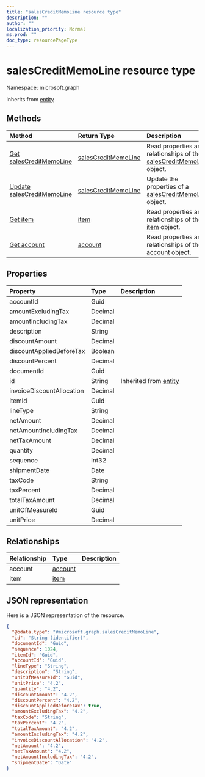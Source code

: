 ```yaml
---
title: "salesCreditMemoLine resource type"
description: ""
author: ""
localization_priority: Normal
ms.prod: ""
doc_type: resourcePageType
---
```


# salesCreditMemoLine resource type


Namespace: microsoft.graph




Inherits from [entity](../resources/entity.md)

## Methods
|Method|Return Type|Description|
|:---|:---|:---|
|[Get salesCreditMemoLine](../api/salescreditmemoline-get.md)|[salesCreditMemoLine](../resources/salescreditmemoline.md)|Read properties and relationships of the [salesCreditMemoLine](../resources/salescreditmemoline.md) object.|
|[Update salesCreditMemoLine](../api/salescreditmemoline-update.md)|[salesCreditMemoLine](../resources/salescreditmemoline.md)|Update the properties of a [salesCreditMemoLine](../resources/salescreditmemoline.md) object.|
|[Get item](../api/item-get.md)|[item](../resources/item.md)|Read properties and relationships of the [item](../resources/item.md) object.|
|[Get account](../api/account-get.md)|[account](../resources/account.md)|Read properties and relationships of the [account](../resources/account.md) object.|

## Properties
|Property|Type|Description|
|:---|:---|:---|
|accountId|Guid||
|amountExcludingTax|Decimal||
|amountIncludingTax|Decimal||
|description|String||
|discountAmount|Decimal||
|discountAppliedBeforeTax|Boolean||
|discountPercent|Decimal||
|documentId|Guid||
|id|String| Inherited from [entity](../resources/entity.md)|
|invoiceDiscountAllocation|Decimal||
|itemId|Guid||
|lineType|String||
|netAmount|Decimal||
|netAmountIncludingTax|Decimal||
|netTaxAmount|Decimal||
|quantity|Decimal||
|sequence|Int32||
|shipmentDate|Date||
|taxCode|String||
|taxPercent|Decimal||
|totalTaxAmount|Decimal||
|unitOfMeasureId|Guid||
|unitPrice|Decimal||

## Relationships
|Relationship|Type|Description|
|:---|:---|:---|
|account|[account](../resources/account.md)||
|item|[item](../resources/item.md)||

## JSON representation
Here is a JSON representation of the resource.
<!-- {
  "blockType": "resource",
  "keyProperty": "id",
  "@odata.type": "microsoft.graph.salesCreditMemoLine",
  "baseType": "microsoft.graph.entity",
  "openType": false
}
-->
``` json
{
  "@odata.type": "#microsoft.graph.salesCreditMemoLine",
  "id": "String (identifier)",
  "documentId": "Guid",
  "sequence": 1024,
  "itemId": "Guid",
  "accountId": "Guid",
  "lineType": "String",
  "description": "String",
  "unitOfMeasureId": "Guid",
  "unitPrice": "4.2",
  "quantity": "4.2",
  "discountAmount": "4.2",
  "discountPercent": "4.2",
  "discountAppliedBeforeTax": true,
  "amountExcludingTax": "4.2",
  "taxCode": "String",
  "taxPercent": "4.2",
  "totalTaxAmount": "4.2",
  "amountIncludingTax": "4.2",
  "invoiceDiscountAllocation": "4.2",
  "netAmount": "4.2",
  "netTaxAmount": "4.2",
  "netAmountIncludingTax": "4.2",
  "shipmentDate": "Date"
}
```

